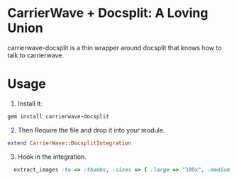# CarrierWave + Docsplit: A Loving Union

carrierwave-docsplit is a thin wrapper around docsplit that knows how to talk to carrierwave.

# Usage

1. Install it:
```ruby
gem install carrierwave-docsplit
```


2. Then Require the file and drop it into your module.

  ```ruby 
  extend CarrierWave::DocsplitIntegration 
  ```

3. Hook in the integration.

  ```ruby
    extract_images :to => :thumbs, :sizes => { :large => "300x", :medium => "500x" }
  ```
